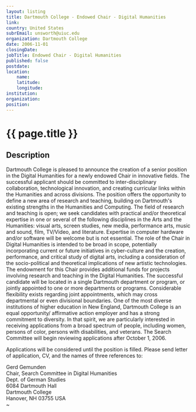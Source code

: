 ```yaml
---
layout: listing
title: Dartmouth College - Endowed Chair - Digital Humanities
link:
country: United States
subrEmail: unsworth@uiuc.edu
organization: Dartmouth College 
date: 2006-11-01
closingDate: 
jobTitle: Endowed Chair - Digital Humanities
published: false
postdate:
location:
    name: 
    latitude: 
    longitude: 
institution: 
organization: 
position: 
--- 
```



# {{ page.title }}

## Description









<p>Dartmouth College is pleased to announce the creation of a senior position in the Digital Humanities for a newly endowed Chair in innovative fields. The successful applicant should be committed to inter-disciplinary collaboration, technological innovation, and creating curricular links within the Humanities and across divisions.  The position offers the opportunity to define a new area of research and teaching, building on Dartmouth's existing strengths in the Humanities and Computing.  The field of research and teaching is open; we seek candidates with practical and/or theoretical expertise in one or several of the following disciplines in the Arts and the Humanities: visual arts, screen studies, new media, performance arts, music and sound, film, TV/Video, and literature. Expertise in computer hardware and/or software will be welcome but is not essential. The role of the Chair in Digital Humanities is intended to be broad in scope, potentially incorporating current or future initiatives in cyber-culture and the creation, performance, and critical study of digital arts, including a consideration of the socio-political and theoretical implications of new artistic technologies. The endowment for this Chair provides additional funds for projects involving research and teaching in the Digital Humanities. The successful candidate will be located in a single Dartmouth department or program, or jointly appointed to one or more departments or programs. Considerable flexibility exists regarding joint appointments, which may  cross departmental or even divisional boundaries. One of the most diverse institutions of higher education in New England, Dartmouth College is an equal opportunity/ affirmative action employer and has a strong commitment to diversity.  In that spirit, we are particularly interested in receiving applications from a broad spectrum of people, including women, persons of color, persons with disabilities, and veterans. The Search Committee will begin reviewing applications after October 1, 2006.</p>

<p>Applications will be considered until the position is filled. Please
send letter of application, CV, and the names of three references to:</p>

Gerd Gemunden<br/>
Chair, Search Committee in Digital Humanities<br/>
Dept. of German Studies<br/>
6084 Dartmouth Hall<br/>
Dartmouth College<br/>
Hanover, NH 03755 USA<br/>
~                                                  
